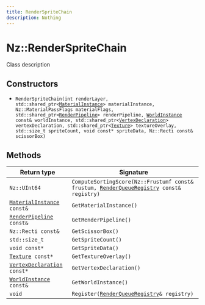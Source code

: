 ```yaml
---
title: RenderSpriteChain
description: Nothing
---
```


# Nz::RenderSpriteChain

Class description

## Constructors

- `RenderSpriteChain(int renderLayer, std::shared_ptr<`[`MaterialInstance`](documentation/generated/Graphics/MaterialInstance.md)`> materialInstance, Nz::MaterialPassFlags materialFlags, std::shared_ptr<`[`RenderPipeline`](documentation/generated/Renderer/RenderPipeline.md)`> renderPipeline, `[`WorldInstance`](documentation/generated/Graphics/WorldInstance.md)` const& worldInstance, std::shared_ptr<`[`VertexDeclaration`](documentation/generated/Utility/VertexDeclaration.md)`> vertexDeclaration, std::shared_ptr<`[`Texture`](documentation/generated/Renderer/Texture.md)`> textureOverlay, std::size_t spriteCount, void const* spriteData, Nz::Recti const& scissorBox)`

## Methods

| Return type | Signature |
| ----------- | --------- |
| `Nz::UInt64` | `ComputeSortingScore(Nz::Frustumf const& frustum, `[`RenderQueueRegistry`](documentation/generated/Graphics/RenderQueueRegistry.md)` const& registry)` |
| [`MaterialInstance`](documentation/generated/Graphics/MaterialInstance.md)` const&` | `GetMaterialInstance()` |
| [`RenderPipeline`](documentation/generated/Renderer/RenderPipeline.md)` const&` | `GetRenderPipeline()` |
| `Nz::Recti const&` | `GetScissorBox()` |
| `std::size_t` | `GetSpriteCount()` |
| `void const*` | `GetSpriteData()` |
| [`Texture`](documentation/generated/Renderer/Texture.md)` const*` | `GetTextureOverlay()` |
| [`VertexDeclaration`](documentation/generated/Utility/VertexDeclaration.md)` const*` | `GetVertexDeclaration()` |
| [`WorldInstance`](documentation/generated/Graphics/WorldInstance.md)` const&` | `GetWorldInstance()` |
| `void` | `Register(`[`RenderQueueRegistry`](documentation/generated/Graphics/RenderQueueRegistry.md)`& registry)` |
